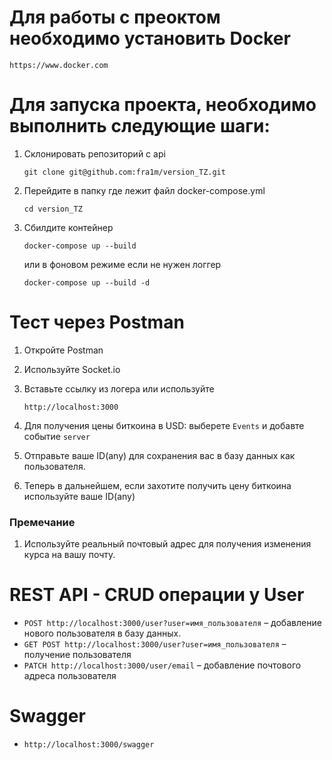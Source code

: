 # Для работы с преоктом необходимо установить Docker

```
https://www.docker.com
```

# Для запуска проекта, необходимо выполнить следующие шаги:

1. Склонировать репозиторий с api

   ```
   git clone git@github.com:fra1m/version_TZ.git
   ```

2. Перейдите в папку где лежит файл docker-compose.yml

   ```
   cd version_TZ
   ```

3. Сбилдите контейнер
   ```
   docker-compose up --build
   ```
   или в фоновом режиме если не нужен логгер
   ```
   docker-compose up --build -d
   ```

# Тест через Postman

1. Откройте Postman
2. Используйте Socket.io
3. Вставьте ссылку из логера или используйте

   ```
   http://localhost:3000
   ```

4. Для получения цены биткоина в USD: выберете `Events` и добавте событие `server`
5. Отправьте ваше ID(any) для сохранения вас в базу данных как пользователя.
6. Теперь в дальнейшем, если захотите получить цену биткоина используйте ваше ID(any)

### Премечание

1. Используйте реальный почтовый адрес для получения изменения курса на вашу почту.

# REST API - CRUD операции у User

- `POST http://localhost:3000/user?user=имя_пользователя` – добавление нового пользователя в базу данных.
- `GET POST http://localhost:3000/user?user=имя_пользователя` – получение пользователя
- `PATCH http://localhost:3000/user/email` – добавление почтового адреса пользователя

# Swagger

- `http://localhost:3000/swagger`
